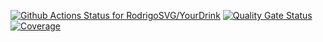 [![Github Actions Status for RodrigoSVG/YourDrink](https://github.com/RodrigoSVG/YourDrink/workflows/Integracao_Continua/badge.svg)](https://github.com/RodrigoSVG/YourDrink/actions)
[![Quality Gate Status](https://sonarcloud.io/api/project_badges/measure?project=RodrigoSVG_YourDrink&metric=alert_status)](https://sonarcloud.io/summary/new_code?id=RodrigoSVG_YourDrink)
[![Coverage](https://sonarcloud.io/api/project_badges/measure?project=RodrigoSVG_YourDrink&metric=coverage)](https://sonarcloud.io/component_measures?id=RodrigoSVG_YourDrink&metric=coverage)
